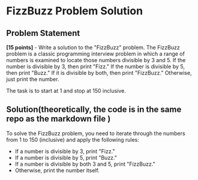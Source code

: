 # FizzBuzz Problem Solution

## Problem Statement

**[15 points]** - Write a solution to the "FizzBuzz" problem. The FizzBuzz problem is a classic programming interview problem in which a range of numbers is examined to locate those numbers divisible by 3 and 5. If the number is divisible by 3, then print "Fizz." If the number is divisible by 5, then print "Buzz." If it is divisible by both, then print "FizzBuzz." Otherwise, just print the number.

The task is to start at 1 and stop at 150 inclusive.

## Solution(theoretically, the code is in the same repo as the markdown file )

To solve the FizzBuzz problem, you need to iterate through the numbers from 1 to 150 (inclusive) and apply the following rules:

- If a number is divisible by 3, print "Fizz."
- If a number is divisible by 5, print "Buzz."
- If a number is divisible by both 3 and 5, print "FizzBuzz."
- Otherwise, print the number itself.